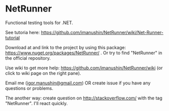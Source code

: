 NetRunner
=========

Functional testing tools for .NET.

See tutoria here: https://github.com/imanushin/NetRunner/wiki/Net-Runner-tutorial

Download at and link to the project by using this package: https://www.nuget.org/packages/NetRunner/ . Or try to find "NetRunner" in the official repository.

Use wiki to get more help: https://github.com/imanushin/NetRunner/wiki (or click to wiki page on the right pane).

Email me (igor.manushin@gmail.com) OR create issue if you have any questions or problems.

The another way: create question on http://stackoverflow.com/ with the tag "NetRunner". I'll react quickly.
